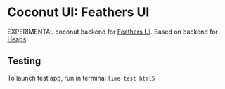 # Coconut UI: Feathers UI
EXPERIMENTAL coconut backend for [Feathers UI](https://feathersui.com/learn/haxe-openfl/).
Based on backend for [Heaps](https://github.com/MVCoconut/coconut.h2d)
## Testing
To launch test app, run in terminal  `lime test html5`
